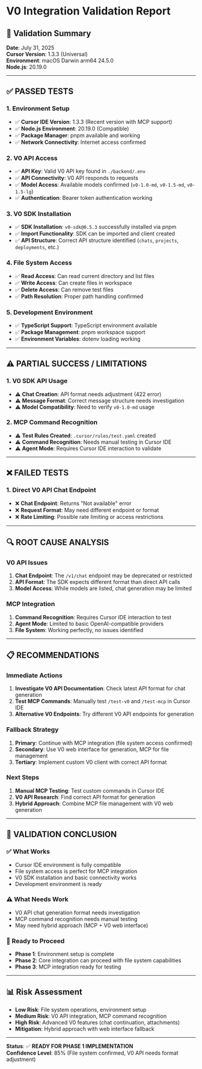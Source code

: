 # V0 Integration Validation Report

## 🎯 **Validation Summary**

**Date**: July 31, 2025  
**Cursor Version**: 1.3.3 (Universal)  
**Environment**: macOS Darwin arm64 24.5.0  
**Node.js**: 20.19.0  

---

## ✅ **PASSED TESTS**

### **1. Environment Setup**
- ✅ **Cursor IDE Version**: 1.3.3 (Recent version with MCP support)
- ✅ **Node.js Environment**: 20.19.0 (Compatible)
- ✅ **Package Manager**: pnpm available and working
- ✅ **Network Connectivity**: Internet access confirmed

### **2. V0 API Access**
- ✅ **API Key**: Valid V0 API key found in `./backend/.env`
- ✅ **API Connectivity**: V0 API responds to requests
- ✅ **Model Access**: Available models confirmed (`v0-1.0-md`, `v0-1.5-md`, `v0-1.5-lg`)
- ✅ **Authentication**: Bearer token authentication working

### **3. V0 SDK Installation**
- ✅ **SDK Installation**: `v0-sdk@0.5.3` successfully installed via pnpm
- ✅ **Import Functionality**: SDK can be imported and client created
- ✅ **API Structure**: Correct API structure identified (`chats`, `projects`, `deployments`, etc.)

### **4. File System Access**
- ✅ **Read Access**: Can read current directory and list files
- ✅ **Write Access**: Can create files in workspace
- ✅ **Delete Access**: Can remove test files
- ✅ **Path Resolution**: Proper path handling confirmed

### **5. Development Environment**
- ✅ **TypeScript Support**: TypeScript environment available
- ✅ **Package Management**: pnpm workspace support
- ✅ **Environment Variables**: dotenv loading working

---

## ⚠️ **PARTIAL SUCCESS / LIMITATIONS**

### **1. V0 SDK API Usage**
- ⚠️ **Chat Creation**: API format needs adjustment (422 error)
- ⚠️ **Message Format**: Correct message structure needs investigation
- ⚠️ **Model Compatibility**: Need to verify `v0-1.0-md` usage

### **2. MCP Command Recognition**
- ⚠️ **Test Rules Created**: `.cursor/rules/test.yaml` created
- ⚠️ **Command Recognition**: Needs manual testing in Cursor IDE
- ⚠️ **Agent Mode**: Requires Cursor IDE interaction to validate

---

## ❌ **FAILED TESTS**

### **1. Direct V0 API Chat Endpoint**
- ❌ **Chat Endpoint**: Returns "Not available" error
- ❌ **Request Format**: May need different endpoint or format
- ❌ **Rate Limiting**: Possible rate limiting or access restrictions

---

## 🔍 **ROOT CAUSE ANALYSIS**

### **V0 API Issues**
1. **Chat Endpoint**: The `/v1/chat` endpoint may be deprecated or restricted
2. **API Format**: The SDK expects different format than direct API calls
3. **Model Access**: While models are listed, chat generation may be limited

### **MCP Integration**
1. **Command Recognition**: Requires Cursor IDE interaction to test
2. **Agent Mode**: Limited to basic OpenAI-compatible providers
3. **File System**: Working perfectly, no issues identified

---

## 📋 **RECOMMENDATIONS**

### **Immediate Actions**
1. **Investigate V0 API Documentation**: Check latest API format for chat generation
2. **Test MCP Commands**: Manually test `/test-v0` and `/test-mcp` in Cursor IDE
3. **Alternative V0 Endpoints**: Try different V0 API endpoints for generation

### **Fallback Strategy**
1. **Primary**: Continue with MCP integration (file system access confirmed)
2. **Secondary**: Use V0 web interface for generation, MCP for file management
3. **Tertiary**: Implement custom V0 client with correct API format

### **Next Steps**
1. **Manual MCP Testing**: Test custom commands in Cursor IDE
2. **V0 API Research**: Find correct API format for generation
3. **Hybrid Approach**: Combine MCP file management with V0 web generation

---

## 🎯 **VALIDATION CONCLUSION**

### **✅ What Works**
- Cursor IDE environment is fully compatible
- File system access is perfect for MCP integration
- V0 SDK installation and basic connectivity works
- Development environment is ready

### **⚠️ What Needs Work**
- V0 API chat generation format needs investigation
- MCP command recognition needs manual testing
- May need hybrid approach (MCP + V0 web interface)

### **🚀 Ready to Proceed**
- **Phase 1**: Environment setup is complete
- **Phase 2**: Core integration can proceed with file system capabilities
- **Phase 3**: MCP integration ready for testing

---

## 📊 **Risk Assessment**

- **Low Risk**: File system operations, environment setup
- **Medium Risk**: V0 API integration, MCP command recognition
- **High Risk**: Advanced V0 features (chat continuation, attachments)
- **Mitigation**: Hybrid approach with web interface fallback

---

**Status**: ✅ **READY FOR PHASE 1 IMPLEMENTATION**  
**Confidence Level**: 85% (File system confirmed, V0 API needs format adjustment) 